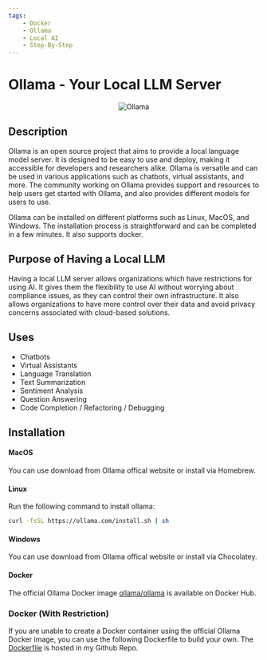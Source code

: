 ```yaml
---
tags:
    - Docker
    - Ollama
    - Local AI
    - Step-By-Step
---
```


# Ollama - Your Local LLM Server
 
<p align="center">
    <img src="https://ollama.com/public/ollama.png" alt="Ollama">
</p>

## Description
Ollama is an open source project that aims to provide a local language model server. It is designed to be easy to use and deploy, making it accessible for developers and researchers alike.
Ollama is versatile and can be used in various applications such as chatbots, virtual assistants, and more. The community working on Ollama provides support and resources to help users get started with Ollama, and also provides different models for users to use.

Ollama can be installed on different platforms such as Linux, MacOS, and Windows. The installation process is straightforward and can be completed in a few minutes. It also supports docker.

## Purpose of Having a Local LLM
Having a local LLM server allows organizations which have restrictions for using AI. It gives them the flexibility to use AI without worrying about compliance issues, as they can control their own infrastructure. It also allows organizations to have more control over their data and avoid privacy concerns associated with cloud-based solutions.


## Uses
- Chatbots
- Virtual Assistants
- Language Translation
- Text Summarization
- Sentiment Analysis
- Question Answering
- Code Completion / Refactoring / Debugging


## Installation

#### MacOS
You can use download from Ollama offical website or install via Homebrew.

#### Linux

Run the following command to install ollama:
```bash
curl -fsSL https://ollama.com/install.sh | sh
```

#### Windows

You can use download from Ollama offical website or install via Chocolatey.

#### Docker

The official Ollama Docker image [ollama/ollama](https://hub.docker.com/r/ollama/ollama) is available on Docker Hub.

### Docker (With Restriction)

If you are unable to create a Docker container using the official Ollama Docker image, you can use the following Dockerfile to build your own. The [Dockerfile](https://github.com/ethantrainshard/ollama-server-docker) is hosted in my Github Repo.

